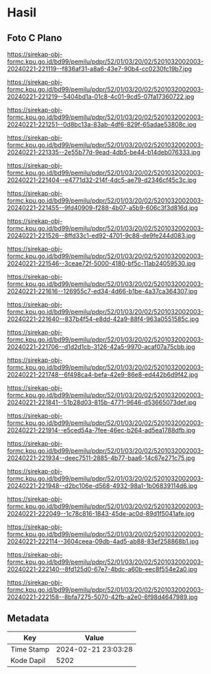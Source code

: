 # Hasil

## Foto C Plano

https://sirekap-obj-formc.kpu.go.id/bd99/pemilu/pdpr/52/01/03/20/02/5201032002003-20240221-221119--f836af31-a8a6-43e7-90b4-cc0230fc19b7.jpg

https://sirekap-obj-formc.kpu.go.id/bd99/pemilu/pdpr/52/01/03/20/02/5201032002003-20240221-221219--5404bd1a-01c8-4c01-9cd5-07fa17360722.jpg

https://sirekap-obj-formc.kpu.go.id/bd99/pemilu/pdpr/52/01/03/20/02/5201032002003-20240221-221251--0d8bc13a-83ab-4df6-829f-65adae53808c.jpg

https://sirekap-obj-formc.kpu.go.id/bd99/pemilu/pdpr/52/01/03/20/02/5201032002003-20240221-221335--2e55b77d-9ead-4db5-be44-b14deb076333.jpg

https://sirekap-obj-formc.kpu.go.id/bd99/pemilu/pdpr/52/01/03/20/02/5201032002003-20240221-221404--e4771d32-214f-4dc5-ae79-d2346cf45c3c.jpg

https://sirekap-obj-formc.kpu.go.id/bd99/pemilu/pdpr/52/01/03/20/02/5201032002003-20240221-221455--9fd40909-f288-4b07-a5b9-606c3f3d816d.jpg

https://sirekap-obj-formc.kpu.go.id/bd99/pemilu/pdpr/52/01/03/20/02/5201032002003-20240221-221526--8ffd33c1-ed92-4701-9c88-de9fe244d083.jpg

https://sirekap-obj-formc.kpu.go.id/bd99/pemilu/pdpr/52/01/03/20/02/5201032002003-20240221-221546--3ceae72f-5000-4180-bf5c-11ab24059530.jpg

https://sirekap-obj-formc.kpu.go.id/bd99/pemilu/pdpr/52/01/03/20/02/5201032002003-20240221-221616--126955c7-ed34-4d66-b1be-4a37ca364307.jpg

https://sirekap-obj-formc.kpu.go.id/bd99/pemilu/pdpr/52/01/03/20/02/5201032002003-20240221-221640--837b4f54-e8dd-42a9-88f4-963a0551585c.jpg

https://sirekap-obj-formc.kpu.go.id/bd99/pemilu/pdpr/52/01/03/20/02/5201032002003-20240221-221706--d1d2d1cb-3126-42a5-9970-acaf07a75cbb.jpg

https://sirekap-obj-formc.kpu.go.id/bd99/pemilu/pdpr/52/01/03/20/02/5201032002003-20240221-221748--6f498ca4-befa-42e9-86e8-ed442b6d9f42.jpg

https://sirekap-obj-formc.kpu.go.id/bd99/pemilu/pdpr/52/01/03/20/02/5201032002003-20240221-221841--51b28d03-815b-4771-9646-d53665073def.jpg

https://sirekap-obj-formc.kpu.go.id/bd99/pemilu/pdpr/52/01/03/20/02/5201032002003-20240221-221914--e5ced54a-7fee-46ec-b264-ad5ea1788dfb.jpg

https://sirekap-obj-formc.kpu.go.id/bd99/pemilu/pdpr/52/01/03/20/02/5201032002003-20240221-221934--deec7511-2885-4b77-baa6-14c67e271c75.jpg

https://sirekap-obj-formc.kpu.go.id/bd99/pemilu/pdpr/52/01/03/20/02/5201032002003-20240221-221948--d2bc106e-d568-4932-98a1-1b06839114d6.jpg

https://sirekap-obj-formc.kpu.go.id/bd99/pemilu/pdpr/52/01/03/20/02/5201032002003-20240221-222049--1c78c816-1843-45de-ac0d-89d1f5041afe.jpg

https://sirekap-obj-formc.kpu.go.id/bd99/pemilu/pdpr/52/01/03/20/02/5201032002003-20240221-222114--3604ceea-09db-4ad5-ab88-83ef258868b1.jpg

https://sirekap-obj-formc.kpu.go.id/bd99/pemilu/pdpr/52/01/03/20/02/5201032002003-20240221-222140--8fd125d0-67e7-4bdc-a60b-eec8f554e2a0.jpg

https://sirekap-obj-formc.kpu.go.id/bd99/pemilu/pdpr/52/01/03/20/02/5201032002003-20240221-222158--8bfa7275-5070-42fb-a2e0-6f98d4647989.jpg


## Metadata

| Key        | Value               |
| ---------- | ------------------- |
| Time Stamp | 2024-02-21 23:03:28 |
| Kode Dapil | 5202                |



